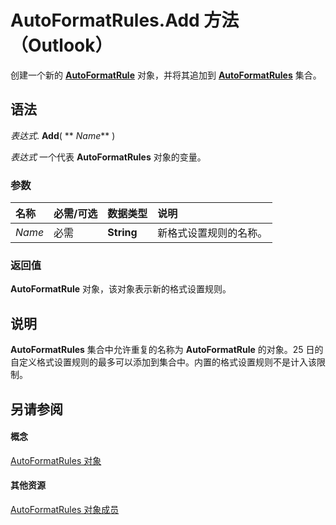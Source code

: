 
# AutoFormatRules.Add 方法 （Outlook）

创建一个新的  **[AutoFormatRule](6d295c41-17f9-8e67-4595-4330fd3cec99.md)** 对象，并将其追加到 **[AutoFormatRules](74514b71-964c-f17b-4df6-e1a5c5ed2b52.md)** 集合。


## 语法

 _表达式_. **Add**( ** _Name_** )

 _表达式_ 一个代表 **AutoFormatRules** 对象的变量。


### 参数



|**名称**|**必需/可选**|**数据类型**|**说明**|
|:-----|:-----|:-----|:-----|
| _Name_|必需|**String**|新格式设置规则的名称。|

### 返回值

 **AutoFormatRule** 对象，该对象表示新的格式设置规则。


## 说明

 **AutoFormatRules** 集合中允许重复的名称为 **AutoFormatRule** 的对象。25 日的自定义格式设置规则的最多可以添加到集合中。内置的格式设置规则不是计入该限制。


## 另请参阅


#### 概念


[AutoFormatRules 对象](74514b71-964c-f17b-4df6-e1a5c5ed2b52.md)
#### 其他资源


[AutoFormatRules 对象成员](05f12440-a4d5-1e8c-6f3e-72c90bd1f9c1.md)